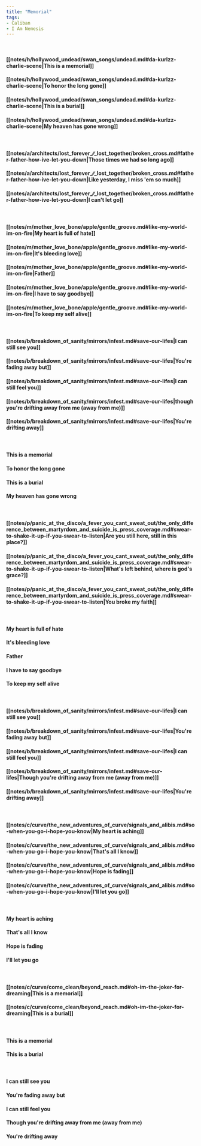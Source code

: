 ```yaml
---
title: "Memorial"
tags:
- Caliban
- I Am Nemesis
---
```

&nbsp;
#### [[notes/h/hollywood_undead/swan_songs/undead.md#da-kurlzz-charlie-scene|This is a memorial]]
#### [[notes/h/hollywood_undead/swan_songs/undead.md#da-kurlzz-charlie-scene|To honor the long gone]]
#### [[notes/h/hollywood_undead/swan_songs/undead.md#da-kurlzz-charlie-scene|This is a burial]]
#### [[notes/h/hollywood_undead/swan_songs/undead.md#da-kurlzz-charlie-scene|My heaven has gone wrong]]
&nbsp;
#### [[notes/a/architects/lost_forever_∕∕_lost_together/broken_cross.md#father-father-how-ive-let-you-down|Those times we had so long ago]]
#### [[notes/a/architects/lost_forever_∕∕_lost_together/broken_cross.md#father-father-how-ive-let-you-down|Like yesterday, I miss 'em so much]]
#### [[notes/a/architects/lost_forever_∕∕_lost_together/broken_cross.md#father-father-how-ive-let-you-down|I can't let go]]
&nbsp;
#### [[notes/m/mother_love_bone/apple/gentle_groove.md#like-my-world-im-on-fire|My heart is full of hate]]
#### [[notes/m/mother_love_bone/apple/gentle_groove.md#like-my-world-im-on-fire|It's bleeding love]]
#### [[notes/m/mother_love_bone/apple/gentle_groove.md#like-my-world-im-on-fire|Father]]
#### [[notes/m/mother_love_bone/apple/gentle_groove.md#like-my-world-im-on-fire|I have to say goodbye]]
#### [[notes/m/mother_love_bone/apple/gentle_groove.md#like-my-world-im-on-fire|To keep my self alive]]
&nbsp;
#### [[notes/b/breakdown_of_sanity/mirrors/infest.md#save-our-lifes|I can still see you]]
#### [[notes/b/breakdown_of_sanity/mirrors/infest.md#save-our-lifes|You're fading away but]]
#### [[notes/b/breakdown_of_sanity/mirrors/infest.md#save-our-lifes|I can still feel you]]
#### [[notes/b/breakdown_of_sanity/mirrors/infest.md#save-our-lifes|though you're drifting away from me (away from me)]]
#### [[notes/b/breakdown_of_sanity/mirrors/infest.md#save-our-lifes|You're drifting away]]
&nbsp;
#### This is a memorial
#### To honor the long gone
#### This is a burial
#### My heaven has gone wrong
&nbsp;
#### [[notes/p/panic_at_the_disco/a_fever_you_cant_sweat_out/the_only_difference_between_martyrdom_and_suicide_is_press_coverage.md#swear-to-shake-it-up-if-you-swear-to-listen|Are you still here, still in this place?]]
#### [[notes/p/panic_at_the_disco/a_fever_you_cant_sweat_out/the_only_difference_between_martyrdom_and_suicide_is_press_coverage.md#swear-to-shake-it-up-if-you-swear-to-listen|What's left behind, where is god's grace?]]
#### [[notes/p/panic_at_the_disco/a_fever_you_cant_sweat_out/the_only_difference_between_martyrdom_and_suicide_is_press_coverage.md#swear-to-shake-it-up-if-you-swear-to-listen|You broke my faith]]
&nbsp;
#### My heart is full of hate
#### It's bleeding love
#### Father
#### I have to say goodbye
#### To keep my self alive
&nbsp;
#### [[notes/b/breakdown_of_sanity/mirrors/infest.md#save-our-lifes|I can still see you]]
#### [[notes/b/breakdown_of_sanity/mirrors/infest.md#save-our-lifes|You're fading away but]]
#### [[notes/b/breakdown_of_sanity/mirrors/infest.md#save-our-lifes|I can still feel you]]
#### [[notes/b/breakdown_of_sanity/mirrors/infest.md#save-our-lifes|Though you're drifting away from me (away from me)]]
#### [[notes/b/breakdown_of_sanity/mirrors/infest.md#save-our-lifes|You're drifting away]]
&nbsp;
#### [[notes/c/curve/the_new_adventures_of_curve/signals_and_alibis.md#so-when-you-go-i-hope-you-know|My heart is aching]]
#### [[notes/c/curve/the_new_adventures_of_curve/signals_and_alibis.md#so-when-you-go-i-hope-you-know|That's all I know]]
#### [[notes/c/curve/the_new_adventures_of_curve/signals_and_alibis.md#so-when-you-go-i-hope-you-know|Hope is fading]]
#### [[notes/c/curve/the_new_adventures_of_curve/signals_and_alibis.md#so-when-you-go-i-hope-you-know|I'll let you go]]
&nbsp;
#### My heart is aching
#### That's all I know
#### Hope is fading
#### I'll let you go
&nbsp;
#### [[notes/c/curve/come_clean/beyond_reach.md#oh-im-the-joker-for-dreaming|This is a memorial]]
#### [[notes/c/curve/come_clean/beyond_reach.md#oh-im-the-joker-for-dreaming|This is a burial]]
&nbsp;
#### This is a memorial
#### This is a burial
&nbsp;
#### I can still see you
#### You're fading away but
#### I can still feel you
#### Though you're drifting away from me (away from me)
#### You're drifting away
